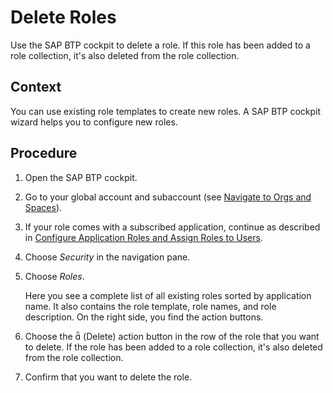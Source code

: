 <!-- loio88bfea8cbcd64de88ddc318ade6e3cbb -->

# Delete Roles

Use the SAP BTP cockpit to delete a role. If this role has been added to a role collection, it's also deleted from the role collection.



<a name="loio88bfea8cbcd64de88ddc318ade6e3cbb__context_nck_gby_ymb"/>

## Context

You can use existing role templates to create new roles. A SAP BTP cockpit wizard helps you to configure new roles.



<a name="loio88bfea8cbcd64de88ddc318ade6e3cbb__steps_ock_gby_ymb"/>

## Procedure

1.  Open the SAP BTP cockpit.

2.  Go to your global account and subaccount \(see [Navigate to Orgs and Spaces](Navigate_to_Orgs_and_Spaces_5bf8735.md)\).

3.  If your role comes with a subscribed application, continue as described in [Configure Application Roles and Assign Roles to Users](Configure_Application_Roles_and_Assign_Roles_to_Users_56a7153.md).

4.  Choose *Security* in the navigation pane.

5.  Choose *Roles*.

    Here you see a complete list of all existing roles sorted by application name. It also contains the role template, role names, and role description. On the right side, you find the action buttons.

6.  Choose the     \(Delete\) action button in the row of the role that you want to delete. If the role has been added to a role collection, it's also deleted from the role collection.

7.  Confirm that you want to delete the role.


